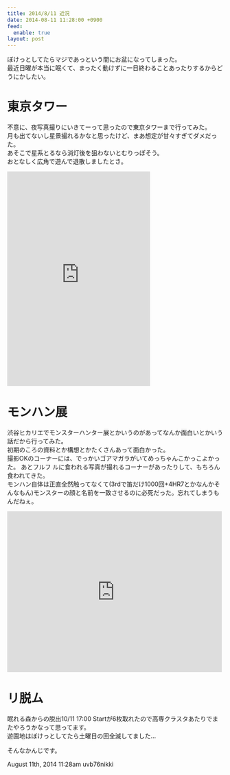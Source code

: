 ```yaml
---
title: 2014/8/11 近況
date: 2014-08-11 11:28:00 +0900
feed:
  enable: true
layout: post
---
```

<p>      ぼけっとしてたらマジであっという間にお盆になってしまった。<br>      最近日曜が本当に眠くて、まったく動けずに一日終わることあったりするからどうにかしたい。    </p>    <h1>東京タワー</h1>    <p>      不意に、夜写真撮りにいきてーって思ったので東京タワーまで行ってみた。<br>      月も出てないし星景撮れるかなと思ったけど、まあ想定が甘々すぎてダメだった。<br>      あそこで星系とるなら消灯後を狙わないとむりっぽそう。<br>      おとなしく広角で遊んで退散しましたとさ。    </p>    <iframe src="https://www.flickr.com/photos/56290428@N06/14875548571/player/" width="333" height="500" frameborder="0" allowfullscreen webkitallowfullscreen mozallowfullscreen oallowfullscreen msallowfullscreen></iframe>    <h1>モンハン展</h1>    <p>      渋谷ヒカリエでモンスターハンター展とかいうのがあってなんか面白いとかいう話だから行ってみた。<br>      初期のころの資料とか構想とかたくさんあって面白かった。<br>      撮影OKのコーナーには、でっかいゴアマガラがいてめっちゃんこかっこよかった。      あとフルフ      ルに食われる写真が撮れるコーナーがあったりして、もちろん食われてきた。<br>      モンハン自体は正直全然触ってなくて(3rdで笛だけ1000回+4HR7とかなんかそんなもん)モンスターの顔と名前を一致させるのに必死だった。忘れてしまうもんだねぇ。    </p>    <iframe src="https://www.flickr.com/photos/56290428@N06/14691911010/player/" width="500" height="375" frameborder="0" allowfullscreen webkitallowfullscreen mozallowfullscreen oallowfullscreen msallowfullscreen></iframe>    <h1>リ脱ム</h1>    <p>      眠れる森からの脱出10/11 17:00      Startが6枚取れたので高専クラスタあたりでまたやろうかなって思ってます。<br>      遊園地はぼけっとしてたら土曜日の回全滅してました…    </p>    <p>そんなかんじです。</p>    <div id="footer">      <span id="timestamp"> August 11th, 2014 11:28am </span>      <span class="tag">uvb76nikki</span>    </div>
